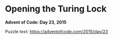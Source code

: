 # Opening the Turing Lock

**Advent of Code: Day 23, 2015**

Puzzle text: https://adventofcode.com/2015/day/23
